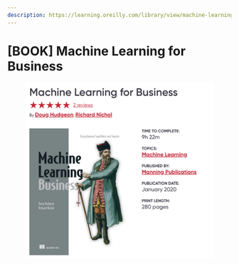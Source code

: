 ```yaml
---
description: https://learning.oreilly.com/library/view/machine-learning-for/9781617295836/
---
```


# \[BOOK] Machine Learning for Business

<figure><img src="../../../.gitbook/assets/image (1).png" alt=""><figcaption></figcaption></figure>
